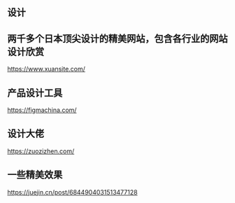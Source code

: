 ## 设计

## 两千多个日本顶尖设计的精美网站，包含各行业的网站设计欣赏
https://www.xuansite.com/

## 产品设计工具
https://figmachina.com/

## 设计大佬
https://zuozizhen.com/

## 一些精美效果
https://juejin.cn/post/6844904031513477128
